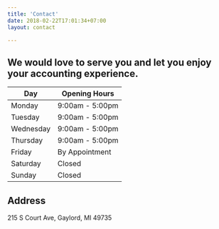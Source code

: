 ```yaml
---
title: 'Contact'
date: 2018-02-22T17:01:34+07:00
layout: contact

---
```


## We would love to serve you and let you enjoy your accounting experience.

| Day       | Opening Hours   |
| --------- | --------------- |
| Monday    | 9:00am - 5:00pm |
| Tuesday   | 9:00am - 5:00pm |
| Wednesday | 9:00am - 5:00pm |
| Thursday  | 9:00am - 5:00pm |
| Friday    | By Appointment  |
| Saturday  | Closed          |
| Sunday    | Closed          |

## Address
215 S Court Ave, Gaylord, MI 49735